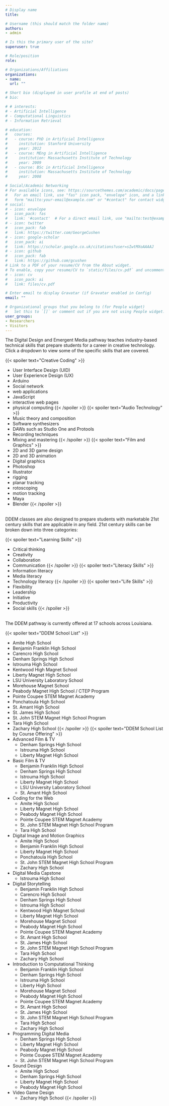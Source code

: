 ```yaml
---
# Display name
title: 

# Username (this should match the folder name)
authors:
- admin

# Is this the primary user of the site?
superuser: true

# Role/position
role: 

# Organizations/Affiliations
organizations:
- name: 
  url: ""

# Short bio (displayed in user profile at end of posts)
# bio: 

# # interests:
# - Artificial Intelligence
# - Computational Linguistics
# - Information Retrieval

# education:
#   courses:
#   - course: PhD in Artificial Intelligence
#     institution: Stanford University
#     year: 2012
#   - course: MEng in Artificial Intelligence
#     institution: Massachusetts Institute of Technology
#     year: 2009
#   - course: BSc in Artificial Intelligence
#     institution: Massachusetts Institute of Technology
#     year: 2008

# Social/Academic Networking
# For available icons, see: https://sourcethemes.com/academic/docs/page-builder/#icons
#   For an email link, use "fas" icon pack, "envelope" icon, and a link in the
#   form "mailto:your-email@example.com" or "#contact" for contact widget.
# social:
# - icon: envelope
#   icon_pack: fas
#   link: '#contact'  # For a direct email link, use "mailto:test@example.org".
# - icon: twitter
#   icon_pack: fab
#   link: https://twitter.com/GeorgeCushen
# - icon: google-scholar
#   icon_pack: ai
#   link: https://scholar.google.co.uk/citations?user=sIwtMXoAAAAJ
# - icon: github
#   icon_pack: fab
#   link: https://github.com/gcushen
# Link to a PDF of your resume/CV from the About widget.
# To enable, copy your resume/CV to `static/files/cv.pdf` and uncomment the lines below.
# - icon: cv
#   icon_pack: ai
#   link: files/cv.pdf

# Enter email to display Gravatar (if Gravatar enabled in Config)
email: ""

# Organizational groups that you belong to (for People widget)
#   Set this to `[]` or comment out if you are not using People widget.
user_groups:
- Researchers
- Visitors
---
```

The Digital Design and Emergent Media pathway teaches industry-based technical skills that prepare students for a career in creative technology. Click a dropdown to view some of the specific skills that are covered.

{{< spoiler text="Creative Coding" >}}
- User Interface Design (UID)
- User Experience Design (UX)
- Arduino
- Social network 
- web applications
- JavaScript
- interactive web pages
- physical computing
{{< /spoiler >}}
{{< spoiler text="Audio Technology" >}}
- Music theory and composition
- Software synthesizers
- DAWs such as Studio One and Protools
- Recording techniques
- Mixing and mastering
{{< /spoiler >}}
{{< spoiler text="Film and Graphics" >}}
- 2D and 3D game design
- 2D and 3D animation
- Digital graphics 
- Photoshop
- Illustrator
- rigging
- planar tracking
- rotoscoping
- motion tracking 
- Maya
- Blender
{{< /spoiler >}}

<br>
DDEM classes are also designed to prepare students with marketable 21st century skills that are applicable in any field. 21st century skills can be broken down into three categories:

{{< spoiler text="Learning Skills" >}}
  - Critical thinking
  - Creativity
  - Collaboration
  - Communication
{{< /spoiler >}}
{{< spoiler text="Literacy Skills" >}}
  - Information literacy
  - Media literacy
  - Technology literacy
{{< /spoiler >}}
{{< spoiler text="Life Skills" >}}
  - Flexibility
  - Leadership
  - Initiative
  - Productivity
  - Social skills
{{< /spoiler >}}

<br>
The DDEM pathway is currently offered at 17 schools across Louisiana.

{{< spoiler text="DDEM School List" >}}
- Amite High School
- Benjamin Franklin High School
- Carencro High School
- Denham Springs High School
- Istrouma High School
- Kentwood High Magnet School
- Liberty Magnet High School
- LSU University Laboratory School
- Morehouse Magnet School
- Peabody Magnet High School / CTEP Program
- Pointe Coupee STEM Magnet Academy
- Ponchatoula High School
- St. Amant High School
- St. James High School
- St. John STEM Magnet High School Program
- Tara High School
- Zachary High School
{{< /spoiler >}}
{{< spoiler text="DDEM School List by Course Offering" >}}
- Advanced Film & TV
  - Denham Springs High School
  - Istrouma High School
  - Liberty Magnet High School
- Basic Film & TV
  - Benjamin Franklin High School
  - Denham Springs High School
  - Istrouma High School
  - Liberty Magnet High School
  - LSU University Laboratory School
  - St. Amant High School
- Coding for the Web
  - Amite High School
  - Liberty Magnet High School
  - Peabody Magnet High School
  - Pointe Coupee STEM Magnet Academy
  - St. John STEM Magnet High School Program
  - Tara High School
- Digital Image and Motion Graphics
  - Amite High School
  - Benjamin Franklin High School
  - Liberty Magnet High School
  - Ponchatoula High School
  - St. John STEM Magnet High School Program
  - Zachary High School
- Digital Media Capstone
  - Istrouma High School
- Digital Storytelling
  - Benjamin Franklin High School
  - Carencro High School
  - Denham Springs High School
  - Istrouma High School
  - Kentwood High Magnet School
  - Liberty Magnet High School
  - Morehouse Magnet School
  - Peabody Magnet High School
  - Pointe Coupee STEM Magnet Academy
  - St. Amant High School
  - St. James High School
  - St. John STEM Magnet High School Program
  - Tara High School
  - Zachary High School
- Introduction to Computational Thinking
  - Benjamin Franklin High School
  - Denham Springs High School
  - Istrouma High School
  - Liberty High School
  - Morehouse Magnet School
  - Peabody Magnet High School
  - Pointe Coupee STEM Magnet Academy
  - St. Amant High School
  - St. James High School
  - St. John STEM Magnet High School Program
  - Tara High School
  - Zachary High School
- Programming Digital Media
  - Denham Springs High School
  - Liberty Magnet High School
  - Peabody Magnet High School
  - Pointe Coupee STEM Magnet Academy
  - St. John STEM Magnet High School Program
- Sound Design
  - Amite High School
  - Denham Springs High School
  - Liberty Magnet High School
  - Peabody Magnet High School
- Video Game Design
  - Zachary High School
{{< /spoiler >}}
